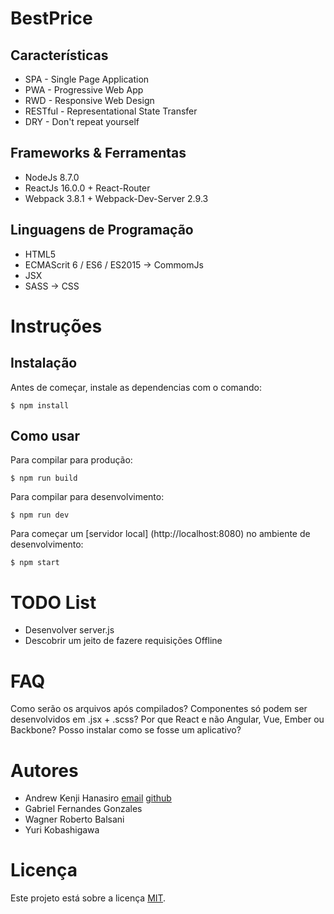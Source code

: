 # BestPrice
Características
---------------
* SPA - Single Page Application
* PWA - Progressive Web App
* RWD - Responsive Web Design
* RESTful - Representational State Transfer
* DRY - Don't repeat yourself

Frameworks & Ferramentas
------------------------
* NodeJs 8.7.0
* ReactJs 16.0.0 + React-Router
* Webpack 3.8.1 + Webpack-Dev-Server 2.9.3 

Linguagens de Programação
-------------------------
* HTML5
* ECMAScrit 6 / ES6 / ES2015 -> CommomJs
* JSX
* SASS -> CSS

# Instruções
Instalação
----------
Antes de começar, instale as dependencias com o comando:
```shell
$ npm install
```

Como usar
---------
Para compilar para produção:
```shell
$ npm run build
```

Para compilar para desenvolvimento:
```shell
$ npm run dev
```

Para começar um [servidor local] (http://localhost:8080) no ambiente de desenvolvimento:
```shell
$ npm start
```

TODO List
=========
* Desenvolver server.js
* Descobrir um jeito de fazere requisições Offline

# FAQ
Como serão os arquivos após compilados?
Componentes só podem ser desenvolvidos em .jsx + .scss?
Por que React e não Angular, Vue, Ember ou Backbone?
Posso instalar como se fosse um aplicativo?


# Autores
* Andrew Kenji Hanasiro [email](mailto:andrewkanasiro@gmail.com) [github](https://github.com/AndrewHanasiro)
* Gabriel Fernandes Gonzales
* Wagner Roberto Balsani
* Yuri Kobashigawa

# Licença
Este projeto está sobre a licença [MIT](https://github.com/AndrewHanasiro/bestprice/LICENSE).